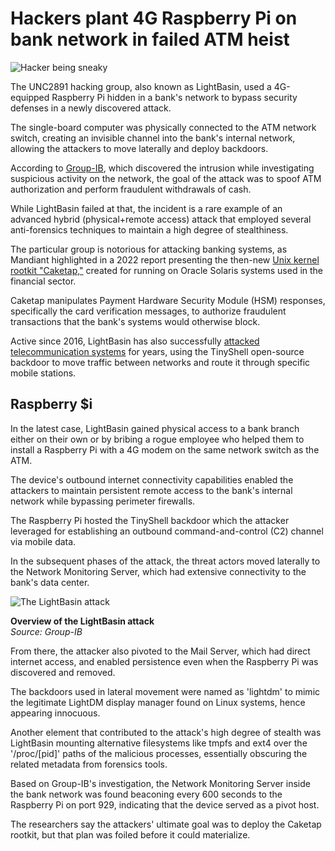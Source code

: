 # Hackers plant 4G Raspberry Pi on bank network in failed ATM heist

![Hacker being sneaky](https://www.bleepstatic.com/content/hl-images/2021/12/28/hacker.jpg)

The UNC2891 hacking group, also known as LightBasin, used a 4G-equipped Raspberry Pi hidden in a bank's network to bypass security defenses in a newly discovered attack.

The single-board computer was physically connected to the ATM network switch, creating an invisible channel into the bank's internal network, allowing the attackers to move laterally and deploy backdoors.

According to [Group-IB](https://www.group-ib.com/blog/unc2891-bank-heist/), which discovered the intrusion while investigating suspicious activity on the network, the goal of the attack was to spoof ATM authorization and perform fraudulent withdrawals of cash.

While LightBasin failed at that, the incident is a rare example of an advanced hybrid (physical+remote access) attack that employed several anti-forensics techniques to maintain a high degree of stealthiness.

The particular group is notorious for attacking banking systems, as Mandiant highlighted in a 2022 report presenting the then-new [Unix kernel rootkit "Caketap,"](https://www.bleepingcomputer.com/news/security/new-unix-rootkit-used-to-steal-atm-banking-data/) created for running on Oracle Solaris systems used in the financial sector.

Caketap manipulates Payment Hardware Security Module (HSM) responses, specifically the card verification messages, to authorize fraudulent transactions that the bank's systems would otherwise block.

Active since 2016, LightBasin has also successfully [attacked telecommunication systems](https://www.bleepingcomputer.com/news/security/lightbasin-hacking-group-breaches-13-global-telecoms-in-two-years/) for years, using the TinyShell open-source backdoor to move traffic between networks and route it through specific mobile stations.

## Raspberry $i

In the latest case, LightBasin gained physical access to a bank branch either on their own or by bribing a rogue employee who helped them to install a Raspberry Pi with a 4G modem on the same network switch as the ATM.

The device's outbound internet connectivity capabilities enabled the attackers to maintain persistent remote access to the bank's internal network while bypassing perimeter firewalls.

The Raspberry Pi hosted the TinyShell backdoor which the attacker leveraged for establishing an outbound command-and-control (C2) channel via mobile data.

In the subsequent phases of the attack, the threat actors moved laterally to the Network Monitoring Server, which had extensive connectivity to the bank's data center.

![The LightBasin attack](https://www.bleepstatic.com/images/news/u/1220909/2025/July/attack(1).jpg)

**Overview of the LightBasin attack**  
_Source: Group-IB_

From there, the attacker also pivoted to the Mail Server, which had direct internet access, and enabled persistence even when the Raspberry Pi was discovered and removed.

The backdoors used in lateral movement were named as 'lightdm' to mimic the legitimate LightDM display manager found on Linux systems, hence appearing innocuous.

Another element that contributed to the attack's high degree of stealth was LightBasin mounting alternative filesystems like tmpfs and ext4 over the '/proc/\[pid\]' paths of the malicious processes, essentially obscuring the related metadata from forensics tools.

Based on Group-IB's investigation, the Network Monitoring Server inside the bank network was found beaconing every 600 seconds to the Raspberry Pi on port 929, indicating that the device served as a pivot host.

The researchers say the attackers' ultimate goal was to deploy the Caketap rootkit, but that plan was foiled before it could materialize.